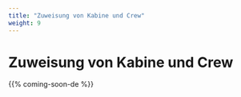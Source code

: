 ```yaml
---
title: "Zuweisung von Kabine und Crew"
weight: 9
---
```


# Zuweisung von Kabine und Crew

{{% coming-soon-de %}}
